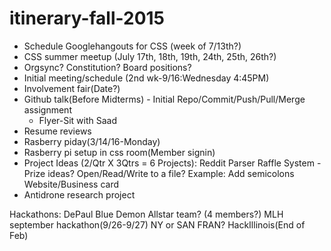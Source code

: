 # itinerary-fall-2015

- Schedule Googlehangouts for CSS (week of 7/13th?)
- CSS summer meetup (July 17th, 18th, 19th, 24th, 25th, 26th?)
- Orgsync? Constitution? Board positions?
- Initial meeting/schedule (2nd wk-9/16:Wednesday 4:45PM)
- Involvement fair(Date?)
- Github talk(Before Midterms)
	  - Initial Repo/Commit/Push/Pull/Merge assignment
    - Flyer-Sit with Saad
- Resume reviews
- Rasberry piday(3/14/16-Monday)
- Rasberry pi setup in css room(Member signin)
- Project Ideas (2/Qtr X 3Qtrs = 6 Projects):
	Reddit Parser
	Raffle System - Prize ideas?
	Open/Read/Write to a file? Example: Add semicolons
	Website/Business card
- Antidrone research project

Hackathons:
DePaul Blue Demon Allstar team? (4 members?)
MLH september hackathon(9/26-9/27)
	NY or SAN FRAN?
HackIllinois(End of Feb)
